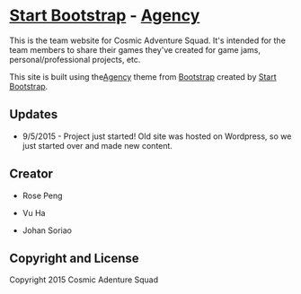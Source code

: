 # [Start Bootstrap](http://startbootstrap.com/) - [Agency](http://startbootstrap.com/template-overviews/agency/)

This is the team website for Cosmic Adventure Squad. It's intended for the team members to share their games they've created for game jams, personal/professional projects, etc. 

This site is built using the[Agency](http://startbootstrap.com/template-overviews/agency/) theme from [Bootstrap](http://getbootstrap.com/) created by [Start Bootstrap](http://startbootstrap.com/).

## Updates

* 9/5/2015 - Project just started! Old site was hosted on Wordpress, so we just started over and made new content.

## Creator

* Rose Peng

* Vu Ha

* Johan Soriao

## Copyright and License

Copyright 2015 Cosmic Adenture Squad
